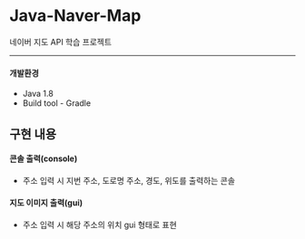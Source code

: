 # Java-Naver-Map
네이버 지도 API 학습 프로젝트

---
#### 개발환경
- Java 1.8
- Build tool - Gradle

## 구현 내용
#### 콘솔 출력(console)
- 주소 입력 시 지번 주소, 도로명 주소, 경도, 위도를 출력하는 콘솔

#### 지도 이미지 출력(gui)
- 주소 입력 시 해당 주소의 위치 gui 형태로 표현

